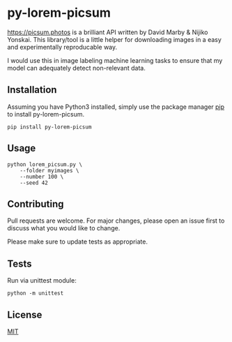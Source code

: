 # py-lorem-picsum
https://picsum.photos is a brilliant API written by David Marby & Nijiko Yonskai. This library/tool is a little helper for downloading images in a easy and experimentally reproducable way.

I would use this in image labeling machine learning tasks to ensure that my model can adequately detect non-relevant data.

## Installation
Assuming you have Python3 installed, simply use the package manager [pip](https://pip.pypa.io/en/stable/) to install py-lorem-picsum.

    pip install py-lorem-picsum

## Usage

    python lorem_picsum.py \
        --folder myimages \
        --number 100 \ 
        --seed 42

## Contributing
Pull requests are welcome. For major changes, please open an issue first to discuss what you would like to change.

Please make sure to update tests as appropriate.

## Tests

Run via unittest module:

    python -m unittest

## License
[MIT](https://choosealicense.com/licenses/mit/)
